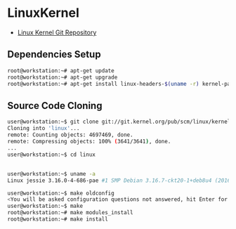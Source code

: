 # LinuxKernel

- [Linux Kernel Git Repository](https://git.kernel.org/cgit/linux/kernel/git/torvalds/linux.git/)

## Dependencies Setup

```sh
root@workstation:~# apt-get update
root@workstation:~# apt-get upgrade
root@workstation:~# apt-get install linux-headers-$(uname -r) kernel-package libncurses5 libncurses5-dev git
```

## Source Code Cloning

```sh
user@workstation:~$ git clone git://git.kernel.org/pub/scm/linux/kernel/git/torvalds/linux.git
Cloning into 'linux'...
remote: Counting objects: 4697469, done.
remote: Compressing objects: 100% (3641/3641), done.
...
user@workstation:~$ cd linux
```

## 

```sh
user@workstation:~$ uname -a
Linux jessie 3.16.0-4-686-pae #1 SMP Debian 3.16.7-ckt20-1+deb8u4 (2016-02-29) i686 GNU/Linux
```

```sh
user@workstation:~$ make oldconfig
<You will be asked configuration questions not answered, hit Enter for all of them>
user@workstation:~$ make
root@workstation:~# make modules_install
root@workstation:~# make install
```